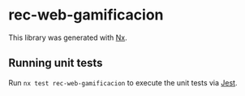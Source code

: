 # rec-web-gamificacion

This library was generated with [Nx](https://nx.dev).

## Running unit tests

Run `nx test rec-web-gamificacion` to execute the unit tests via [Jest](https://jestjs.io).
